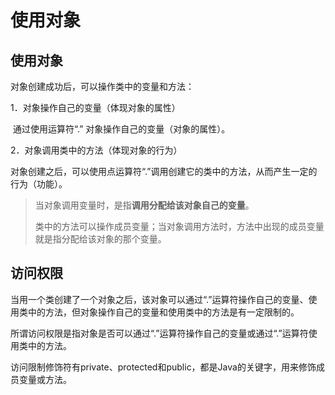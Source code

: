 # 使用对象

## 使用对象

对象创建成功后，可以操作类中的变量和方法：

1．对象操作自己的变量（体现对象的属性）

​	通过使用运算符“.” 对象操作自己的变量（对象的属性）。 

2．对象调用类中的方法（体现对象的行为） 

​	对象创建之后，可以使用点运算符“.”调用创建它的类中的方法，从而产生一定的行为（功能）。

> 当对象调用变量时，是指**调用分配给该对象自己的变量**。
>
> 类中的方法可以操作成员变量；当对象调用方法时，方法中出现的成员变量就是指分配给该对象的那个变量。



## 访问权限

当用一个类创建了一个对象之后，该对象可以通过“.”运算符操作自己的变量、使用类中的方法，但对象操作自己的变量和使用类中的方法是有一定限制的。

所谓访问权限是指对象是否可以通过“.”运算符操作自己的变量或通过“.”运算符使用类中的方法。 

访问限制修饰符有private、protected和public，都是Java的关键字，用来修饰成员变量或方法。



